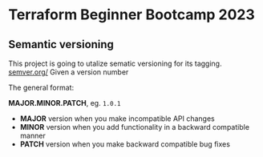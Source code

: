 # Terraform Beginner Bootcamp 2023

## Semantic versioning

This project is going to utalize sematic versioning for its tagging.
[semver.org/](https://semver.org/)
Given a version number 

 


The general format:

**MAJOR.MINOR.PATCH**, eg. `1.0.1`


- **MAJOR** version when you make incompatible API changes
- **MINOR** version when you add functionality in a backward compatible manner
- **PATCH** version when you make backward compatible bug fixes
